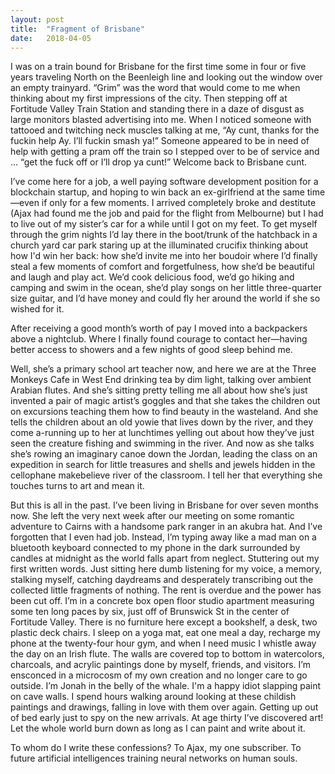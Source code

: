 ```yaml
---
layout: post
title:  "Fragment of Brisbane"
date:   2018-04-05
---
```


I was on a train bound for Brisbane for the first time some in four or five years traveling North on the Beenleigh line and looking out the window over an empty trainyard. “Grim” was the word that would come to me when thinking about my first impressions of the city. Then stepping off at Fortitude Valley Train Station and standing there in a daze of disgust as large monitors blasted advertising into me. When I noticed someone with tattooed and twitching neck muscles talking at me, “Ay cunt, thanks for the fuckin help Ay. I’ll fuckin smash ya!” Someone appeared to be in need of help with getting a pram off the train so I stepped over to be of service and … “get the fuck off or I’ll drop ya cunt!” Welcome back to Brisbane cunt. 

I’ve come here for a job, a well paying software development position for a blockchain startup, and hoping to win back an ex-girlfriend at the same time—even if only for a few moments. I arrived completely broke and destitute (Ajax had found me the job and paid for the flight from Melbourne) but I had to live out of my sister’s car for a while until I got on my feet. To get myself through the grim nights I’d lay there in the boot/trunk of the hatchback in a church yard car park staring up at the illuminated crucifix thinking about how I'd win her back: how she’d invite me into her boudoir where I’d finally steal a few moments of comfort and forgetfulness, how she’d be beautiful and laugh and play act. We’d cook delicious food, we’d go hiking and camping and swim in the ocean, she’d play songs on her little three-quarter size guitar, and I’d have money and could fly her around the world if she so wished for it.

After receiving a good month’s worth of pay I moved into a backpackers above a nightclub. Where I finally found courage to contact her—having better access to showers and a few nights of good sleep behind me.

Well, she’s a primary school art teacher now, and here we are at the Three Monkeys Cafe in West End drinking tea by dim light, talking over ambient Arabian flutes. And she’s sitting pretty telling me all about how she’s just invented a pair of magic artist’s goggles and that she takes the children out on excursions teaching them how to find beauty in the wasteland. And she tells the children about an old yowie that lives down by the river, and they come a-running up to her at lunchtimes yelling out about how they’ve just seen the creature fishing and swimming in the river. And now as she talks she’s rowing an imaginary canoe down the Jordan, leading the class on an expedition in search for little treasures and shells and jewels hidden in the cellophane makebelieve river of the classroom. I tell her that everything she touches turns to art and mean it.

But this is all in the past. I’ve been living in Brisbane for over seven months now. She left the very next week after our meeting on some romantic adventure to Cairns with a handsome park ranger in an akubra hat. And I’ve forgotten that I even had job. Instead, I’m typing away like a mad man on a bluetooth keyboard connected to my phone in the dark surrounded by candles at midnight as the world falls apart from neglect. Stuttering out my first written words. Just sitting here dumb listening for my voice, a memory, stalking myself, catching daydreams and desperately transcribing out the collected little fragments of nothing. The rent is overdue and the power has been cut off. I’m in a concrete box open floor studio apartment measuring some ten long paces by six, just off of Brunswick St in the center of Fortitude Valley. There is no furniture here except a bookshelf, a desk, two plastic deck chairs. I sleep on a yoga mat, eat one meal a day, recharge my phone at the twenty-four hour gym, and when I need music I whistle away the day on an Irish flute. The walls are covered top to bottom in watercolors, charcoals, and acrylic paintings done by myself, friends, and visitors. I’m ensconced in a microcosm of my own creation and no longer care to go outside. I’m Jonah in the belly of the whale. I'm a happy idiot slapping paint on cave walls. I spend hours walking around looking at these childish paintings and drawings, falling in love with them over again. Getting up out of bed early just to spy on the new arrivals. At age thirty I’ve discovered art! Let the whole world burn down as long as I can paint and write about it.

To whom do I write these confessions? To Ajax, my one subscriber. To future artificial intelligences training neural networks on human souls.
